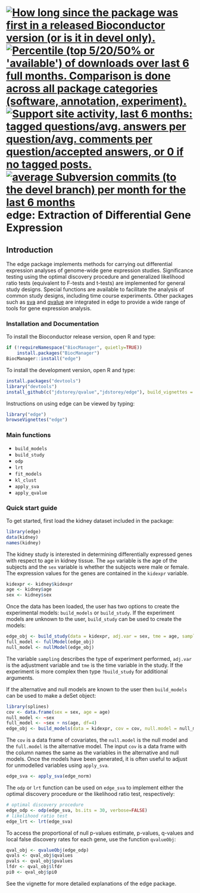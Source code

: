<a href="http://www.bioconductor.org/packages/release/bioc/html/edge.html#since"><img border="0" src="http://www.bioconductor.org/shields/years-in-bioc/edge.svg" title="How long since the package was first in a released Bioconductor version (or is it in devel only)."></a> <a href="http://bioconductor.org/packages/stats/bioc/edge.html"><img border="0" src="http://www.bioconductor.org/shields/downloads/edge.svg" title="Percentile (top 5/20/50% or 'available') of downloads over last 6 full months. Comparison is done across all package categories (software, annotation, experiment)."></a> <a href="https://support.bioconductor.org/t/edge/"><img border="0" src="http://www.bioconductor.org/shields/posts/edge.svg" title="Support site activity, last 6 months: tagged questions/avg. answers per question/avg. comments per question/accepted answers, or 0 if no tagged posts."></a> <a href="http://www.bioconductor.org/packages/release/bioc/html/edge.html#svn_source"><img border="0" src="http://www.bioconductor.org/shields/commits/bioc/edge.svg" title="average Subversion commits (to the devel branch) per month for the last 6 months"></a>
edge: Extraction of Differential Gene Expression
====

Introduction
------
The edge package implements methods for carrying out differential
expression analyses of genome-wide gene expression studies. Significance
testing using the optimal discovery procedure and generalized likelihood
ratio tests (equivalent to F-tests and t-tests) are implemented for general study
designs. Special functions are available to facilitate the analysis of
common study designs, including time course experiments. Other packages
such as  [sva](http://www.bioconductor.org/packages/release/bioc/html/sva.html) and [qvalue](https://github.com/jdstorey/qvalue) are integrated in edge to provide a wide range
of tools for gene expression analysis.


### Installation and Documentation

To install the Bioconductor release version, open R and type:
```R
if (!requireNamespace("BiocManager", quietly=TRUE))
    install.packages("BiocManager")
BiocManager::install("edge")
```

To install the development version, open R and type:
```R
install.packages("devtools")
library("devtools")
install_github(c("jdstorey/qvalue","jdstorey/edge"), build_vignettes = TRUE)
```

Instructions on using edge can be viewed by typing:
```R
library("edge")
browseVignettes("edge")
```

### Main functions
* `build_models`
* `build_study`
* `odp`
* `lrt`
* `fit_models`
* `kl_clust`
* `apply_sva`
* `apply_qvalue`

### Quick start guide

To get started, first load the kidney dataset included in the package:
```R
library(edge)
data(kidney)
names(kidney)
```
The kidney study is interested in determining differentially expressed genes with respect to age in kidney tissue. The `age` variable is the age of the subjects and the `sex` variable is whether the subjects were male or female. The expression values for the genes are contained in the `kidexpr` variable.
```R
kidexpr <- kidney$kidexpr
age <- kidney$age
sex <- kidney$sex
```

Once the data has been loaded, the user has two options to create the experimental models: `build_models` or `build_study`. If the experiment models are unknown to the user, `build_study` can be used to create the models:
```R
edge_obj <- build_study(data = kidexpr, adj.var = sex, tme = age, sampling = "timecourse")
full_model <- fullModel(edge_obj)
null_model <- nullModel(edge_obj)
```

The variable `sampling` describes the type of experiment performed, `adj.var` is the adjustment variable and `tme` is the time variable in the study. If the experiment is more complex then type `?build_study` for additional arguments.

If the alternative and null models are known to the user then `build_models` can be used to make a deSet object:
```R
library(splines)
cov <- data.frame(sex = sex, age = age)
null_model <- ~sex
full_model <- ~sex + ns(age, df=4)
edge_obj <- build_models(data = kidexpr, cov = cov, null.model = null_model, full.model = full_model)
```

The `cov` is a data frame of covariates, the `null.model` is the null model and the `full.model` is the alternative model. The input `cov` is a data frame with the column names the same as the variables in the alternative and null models. Once the models have been generated, it is often useful to adjust for unmodelled variables using `apply_sva`.
```R
edge_sva <- apply_sva(edge_norm)

```

The `odp` or `lrt` function can be used on `edge_sva` to implement either the optimal discovery procedure or the likelihood ratio test, respectively:
```R
# optimal discovery procedure
edge_odp <- odp(edge_sva, bs.its = 30, verbose=FALSE)
# likelihood ratio test
edge_lrt <- lrt(edge_sva)
```

To access the proportional of null p-values estimate, p-values, q-values and local false discovery rates for each gene, use the function `qvalueObj`:
```R
qval_obj <- qvalueObj(edge_odp)
qvals <- qval_obj$qvalues
pvals <- qval_obj$pvalues
lfdr <- qval_obj$lfdr
pi0 <- qval_obj$pi0
```

See the vignette for more detailed explanations of the edge package.

